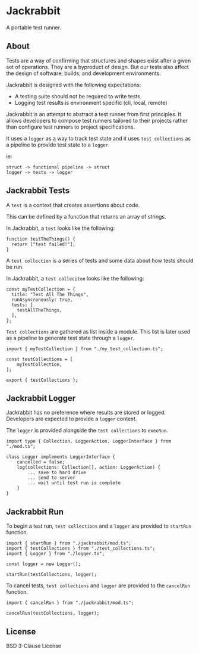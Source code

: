 # Jackrabbit

A portable test runner.

## About

Tests are a way of confirming that structures and shapes exist after a given set of operations. They are a byproduct of design. But our tests also affect the design of software, builds, and development environments.

Jackrabbit is designed with the following expectations:
- A testing suite should not be required to write tests
- Logging test results is environment specific (cli, local, remote)

Jackrabbit is an attempt to abstract a test runner from first principles. It allows developers to compose test runners tailored to their projects rather than configure test runners to project specifications.

It uses a `logger` as a way to track test state and it uses `test collections` as a pipeline to provide test state to a `logger`.

ie:
```
struct -> functional pipeline -> struct
logger -> tests -> logger
```

## Jackrabbit Tests

A `test` is a context that creates assertions about code.

This can be defined by a function that returns an array of strings.

In Jackrabbit, a `test` looks like the following:

```TS
function testTheThings() {
  return ["test failed!"];
}
```

A `test collection` is a series of tests and some data about how tests should be
run.

In Jackrabbit, a `test colleciton` looks like the following:

```TS
const myTestCollection = {
  title: "Test All The Things",
  runAsyncronously: true,
  tests: [
    testAllTheThings,
  ],
};
```

`Test collections` are gathered as list inside a module. This list is later used as a pipeline to generate test state through a `logger`.

```TS
import { myTestCollection } from "./my_test_collection.ts";

const testCollections = [
	myTestCollection,
];

export { testCollections };
```

## Jackrabbit Logger

Jackrabbit has no preference where results are stored or logged. Developers are expected to provide a `logger` context.

The `logger` is provided alongside the `test collections` to `execRun`.

```TS
import type { Collection, LoggerAction, LoggerInterface } from "./mod.ts";

class Logger implements LoggerInterface {
	cancelled = false;
	log(collections: Collection[], action: LoggerAction) {
		... save to hard drive
		... send to server
		... wait until test run is complete
	}
}
```

## Jackrabbit Run

To begin a test run, `test collections` and a `logger` are provided to `startRun` function.

```TS
import { startRun } from "./jackrabbit/mod.ts";
import { testCollections } from "./test_collections.ts";
import { Logger } from "./logger.ts";

const logger = new Logger();

startRun(testCollections, logger);
```

To cancel tests, `test collections` and `logger` are provided to the `cancelRun` function.

```TS
import { cancelRun } from "./jackrabbit/mod.ts";

cancelRun(testCollections, logger);
```

## License

BSD 3-Clause License
